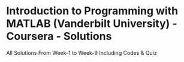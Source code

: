 # Introduction to Programming with MATLAB (Vanderbilt University) - Coursera - Solutions

All Solutions
From Week-1 to Week-9
Including Codes & Quiz
